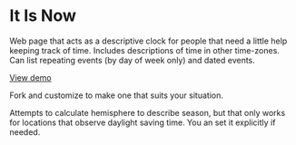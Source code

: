 # It Is Now

Web page that acts as a descriptive clock for people that need a little
help keeping track of time.  Includes descriptions of time in other time-zones.
Can list repeating events (by day of week only) and dated events.

[View demo](https://tbnorth.github.io/itisnow/)

Fork and customize to make one that suits your situation.

Attempts to calculate hemisphere to describe season, but that only works for
locations that observe daylight saving time.  You an set it explicitly if needed.
